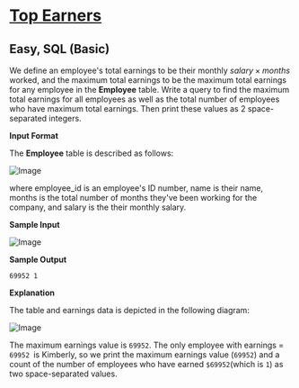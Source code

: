 # [Top Earners](https://www.hackerrank.com/challenges/earnings-of-employees/problem?isFullScreen=true)

## Easy, SQL (Basic)
We define an employee's total earnings to be their monthly $salary × months$ worked, and the maximum total earnings to be the maximum total earnings for any employee in the **Employee** table. Write a query to find the maximum total earnings for all employees as well as the total number of employees who have maximum total earnings. Then print these values as $2$ space-separated integers.

**Input Format**

The **Employee** table is described as follows:

![Image](https://github.com/user-attachments/assets/75253d56-d82b-45d6-89f9-4782598d3b07)

where employee_id is an employee's ID number, name is their name, months is the total number of months they've been working for the company, and salary is the their monthly salary.


**Sample Input**

![Image](https://github.com/user-attachments/assets/cfc924e0-1300-4c9d-9deb-892b0f0ebd34)

**Sample Output**

```
69952 1
```

**Explanation**

The table and earnings data is depicted in the following diagram:

![Image](https://github.com/user-attachments/assets/d6b3a3fc-0f19-49a1-995e-d65869b6a7fc)

The maximum earnings value is `69952`. The only employee with earnings = `69952 `is Kimberly, so we print the maximum earnings value (`69952`) and a count of the number of employees who have earned  `$69952`(which is `1`) as two space-separated values.